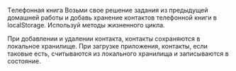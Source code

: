 Tелефонная книга Возьми свое решение задания из предыдущей домашней работы и
добавь хранение контактов телефонной книги в localStorage. Используй методы
жизненного цикла.

При добавлении и удалении контакта, контакты сохраняются в локальное хранилище.
При загрузке приложения, контакты, если таковые есть, считываются из локального
хранилища и записываются в состояние.

